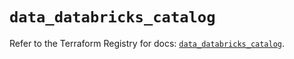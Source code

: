 # `data_databricks_catalog`

Refer to the Terraform Registry for docs: [`data_databricks_catalog`](https://registry.terraform.io/providers/databricks/databricks/1.62.0/docs/data-sources/catalog).

